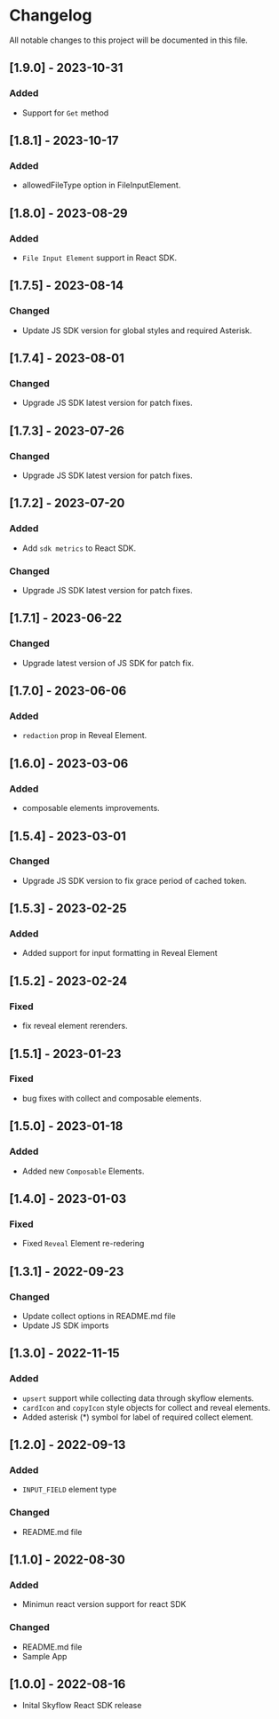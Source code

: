 # Changelog

All notable changes to this project will be documented in this file.

## [1.9.0] - 2023-10-31

### Added

- Support for `Get` method

## [1.8.1] - 2023-10-17

### Added 

- allowedFileType option in FileInputElement.

## [1.8.0] - 2023-08-29

### Added 

-  `File Input Element` support in React SDK.

## [1.7.5] - 2023-08-14

### Changed 

-  Update JS SDK version for global styles and required Asterisk.

## [1.7.4] - 2023-08-01

### Changed 

-  Upgrade JS SDK latest version for patch fixes.

## [1.7.3] - 2023-07-26

### Changed 

-  Upgrade JS SDK latest version for patch fixes.

## [1.7.2] - 2023-07-20

### Added 

-  Add `sdk metrics` to React SDK.
### Changed 

-  Upgrade JS SDK latest version for patch fixes.

## [1.7.1] - 2023-06-22

### Changed 

-  Upgrade latest version of JS SDK for patch fix.

## [1.7.0] - 2023-06-06

### Added 

-  `redaction` prop in Reveal Element.

## [1.6.0] - 2023-03-06
  
### Added

-  composable elements improvements.

## [1.5.4] - 2023-03-01
  
### Changed

-  Upgrade JS SDK version to fix grace period of cached token.

## [1.5.3] - 2023-02-25
  
### Added

-  Added support for input formatting in Reveal Element 

## [1.5.2] - 2023-02-24
  
### Fixed

-  fix reveal element rerenders.

## [1.5.1] - 2023-01-23
  
### Fixed

-  bug fixes with collect and composable elements.

## [1.5.0] - 2023-01-18
  
### Added

-  Added new `Composable` Elements.

## [1.4.0] - 2023-01-03
  
### Fixed
- Fixed `Reveal` Element re-redering

## [1.3.1] - 2022-09-23
  
### Changed

-  Update collect options in README.md file
-  Update JS SDK imports

## [1.3.0] - 2022-11-15

### Added

- `upsert` support while collecting data through skyflow elements.
- `cardIcon` and `copyIcon` style objects for collect and reveal elements.
- Added asterisk (*) symbol for label of required collect element.

## [1.2.0] - 2022-09-13

### Added

- `INPUT_FIELD` element type
  
### Changed

-  README.md file
## [1.1.0] - 2022-08-30

### Added

- Minimun react version support for react SDK
### Changed

-  README.md file
-  Sample App
## [1.0.0] - 2022-08-16

- Inital Skyflow React SDK release